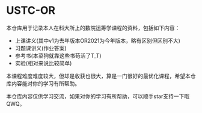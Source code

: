 # USTC-OR

本仓库用于记录本人在科大所上的数院运筹学课程的资料，包括如下内容：

* 上课讲义(其中v1为去年版本OR2021为今年版本，略有区别但区别不大)
* 习题课讲义(作业答案)
* 参考书(本菜狗就靠这些书苟活了T_T)
* 实验(相对来说比较简单)

本课程难度难度较大，但却是收获也很大，算是一门很好的最优化课程，希望本仓库内容能对你的学习有所帮助。

本仓库内容仅供学习交流，如果对你的学习有所帮助，可以顺手star支持一下哦QWQ。
